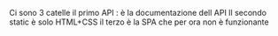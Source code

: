 Ci sono 3 catelle il primo API : è la documentazione dell API 
Il secondo static è solo HTML+CSS
il terzo è la SPA che per ora non è funzionante
